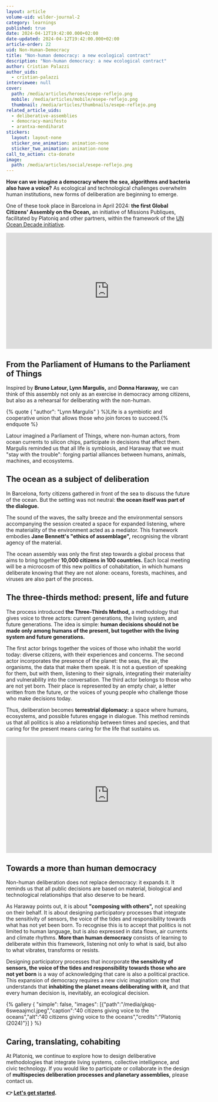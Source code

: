 ```yaml
---
layout: article
volume-uid: wilder-journal-2
category: learnings
published: true
date: 2024-04-12T19:42:00.000+02:00
date-updated: 2024-04-12T19:42:00.000+02:00
article-order: 22
uid: Non-Human-Democracy
title: "Non-human democracy: a new ecological contract"
description: "Non-human democracy: a new ecological contract"
author: Cristian Palazzi
author_uids:
  - cristian-palazzi
interviewee: null
cover:
  path: /media/articles/heroes/esepe-reflejo.png
  mobile: /media/articles/mobile/esepe-reflejo.png
  thumbnail: /media/articles/thumbnails/esepe-reflejo.png
related_article_uids:
  - deliberative-assemblies
  - democracy-manifesto
  - arantxa-mendiharat
stickers:
  layout: layout-none
  sticker_one_animation: animation-none
  sticker_two_animation: animation-none
call_to_action: cta-donate
image:
  path: /media/articles/social/esepe-reflejo.png
---
```

[](https://missionspubliques.org/the-inaugural-session-of-the-global-citizens-assembly-kick-off-soon-during-the-un-ocean-decade/?lang=en)**How can we imagine a democracy where the sea, algorithms and bacteria also have a voice?** As ecological and technological challenges overwhelm human institutions, new forms of deliberation are beginning to emerge. 

One of these took place in Barcelona in April 2024: **the first Global Citizens' Assembly on the Ocean,** an initiative of Missions Publiques, facilitated by Platoniq and other partners, within the framework of the [UN Ocean Decade initiative](https://missionspubliques.org/the-inaugural-session-of-the-global-citizens-assembly-kick-off-soon-during-the-un-ocean-decade/?lang=en).

<iframe width="560" height="315" src="https://www.youtube.com/embed/02RN8qalopU?si=OAMT8d4SSxadyYdQ" title="YouTube video player" frameborder="0" allow="accelerometer; autoplay; clipboard-write; encrypted-media; gyroscope; picture-in-picture; web-share" referrerpolicy="strict-origin-when-cross-origin" allowfullscreen></iframe>

## **From the Parliament of Humans to the Parliament of Things**

Inspired by **Bruno Latour, Lynn Margulis,** and **Donna Haraway,** we can think of this assembly not only as an exercise in democracy among citizens, but also as a rehearsal for deliberating with the non-human.

{% quote { "author": "Lynn Margulis" } %}Life is a symbiotic and cooperative union that allows those who join forces to succeed.{% endquote %}

Latour imagined a Parliament of Things, where non-human actors, from ocean currents to silicon chips, participate in decisions that affect them. Margulis reminded us that all life is symbiosis, and Haraway that we must "stay with the trouble": forging partial alliances between humans, animals, machines, and ecosystems.

## **The ocean as a subject of deliberation**

In Barcelona, forty citizens gathered in front of the sea to discuss the future of the ocean. But the setting was not neutral: **the ocean itself was part of the dialogue.**

The sound of the waves, the salty breeze and the environmental sensors accompanying the session created a space for expanded listening, where the materiality of the environment acted as a mediator. This framework embodies **Jane Bennett's "ethics of assemblage",** recognising the vibrant agency of the material.

The ocean assembly was only the first step towards a global process that aims to bring together **10,000 citizens in 100 countries.** Each local meeting will be a microcosm of this new politics of cohabitation, in which humans deliberate knowing that they are not alone: oceans, forests, machines, and viruses are also part of the process.

## **The three-thirds method: present, life and future**

The process introduced **the Three-Thirds Method,** a methodology that gives voice to three actors: current generations, the living system, and future generations. The idea is simple: **human decisions should not be made only among humans of the present, but together with the living system and future generations.**

The first actor brings together the voices of those who inhabit the world today: diverse citizens, with their experiences and concerns. The second actor incorporates the presence of the planet: the seas, the air, the organisms, the data that make them speak. It is not a question of speaking for them, but with them, listening to their signals, integrating their materiality and vulnerability into the conversation. The third actor belongs to those who are not yet born. Their place is represented by an empty chair, a letter written from the future, or the voices of young people who challenge those who make decisions today.

Thus, deliberation becomes **terrestrial diplomacy:** a space where humans, ecosystems, and possible futures engage in dialogue. This method reminds us that all politics is also a relationship between times and species, and that caring for the present means caring for the life that sustains us.

<iframe width="560" height="315" src="https://www.youtube.com/embed/vDkvhzTdOR8?si=F6EAUFIzjaTvwsG_" title="YouTube video player" frameborder="0" allow="accelerometer; autoplay; clipboard-write; encrypted-media; gyroscope; picture-in-picture; web-share" referrerpolicy="strict-origin-when-cross-origin" allowfullscreen></iframe>

## **Towards a more than human democracy**

Non-human deliberation does not replace democracy: it expands it. It reminds us that all public decisions are based on material, biological and technological relationships that also deserve to be heard.

As Haraway points out, it is about **"composing with others",** not speaking on their behalf. It is about designing participatory processes that integrate the sensitivity of sensors, the voice of the tides and responsibility towards what has not yet been born. To recognise this is to accept that politics is not limited to human language, but is also expressed in data flows, air currents and climate rhythms. **More than human democracy** consists of learning to deliberate within this framework, listening not only to what is said, but also to what vibrates, transforms or resists.

Designing participatory processes that incorporate **the sensitivity of sensors, the voice of the tides and responsibility towards those who are not yet born** is a way of acknowledging that care is also a political practice. This expansion of democracy requires a new civic imagination: one that understands that **inhabiting the planet means deliberating with it,** and that every human decision is, inevitably, an ecological decision.

{% gallery { "simple": false, "images": [{"path":"/media/gkqq-6sweaajmcl.jpeg","caption":"40 citizens giving voice to the oceans","alt":"40 citizens giving voice to the oceans","credits":"Platoniq (2024)"}] } %}

## **Caring, translating, cohabiting**

At Platoniq, we continue to explore how to design deliberative methodologies that integrate living systems, collective intelligence, and civic technology. If you would like to participate or collaborate in the design of **multispecies deliberation processes and planetary assemblies,** please contact us.

**👉 [Let's get started](https://www.democraciacreativa.org/).**
